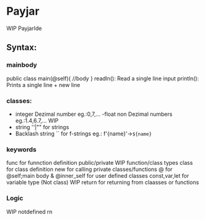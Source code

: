 # Payjar
WIP PayjarIde
## Syntax:
### mainbody
public class main(@self){
//body
}
readln(<prompt>): Read a single line input
println(<message>): Prints a single line + new line
### classes:
- integer
Dezimal number eg.:0,7,…
-float
non Dezimal numbers eg.:1.4,6.7,… WIP
- string
''|"" for strings
- Backlash string
`` for f-strings eg.:
f'{name}'->`${name}`
### keywords
func for funnction definition
public/private WIP function/class types
class for class definition
new for calling private classes/functions
@ for @self;main body & @inner_self for user defined classes
const,var,let for variable type (Not class) WIP
return for returning from claasses or functions
### Logic
WIP notdefined rn
